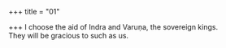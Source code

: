 +++
title = "01"

+++
I choose the aid of Indra and Varuṇa, the sovereign kings.  
They will be gracious to such as us.  